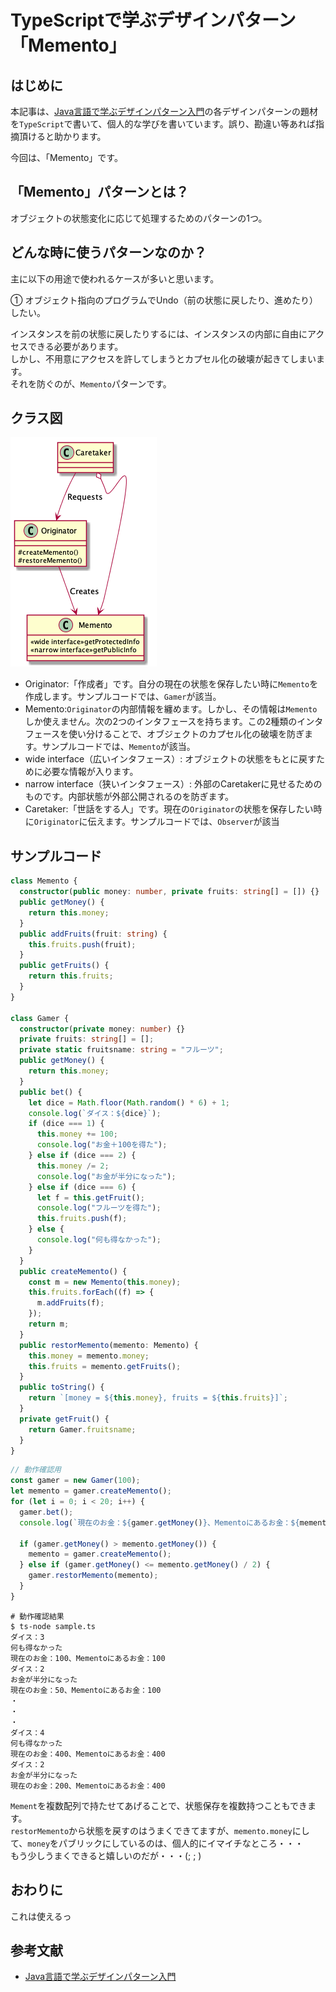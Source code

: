 # TypeScriptで学ぶデザインパターン「Memento」
## はじめに
本記事は、[Java言語で学ぶデザインパターン入門](https://www.amazon.co.jp/%E5%A2%97%E8%A3%9C%E6%94%B9%E8%A8%82%E7%89%88-Java%E8%A8%80%E8%AA%9E%E3%81%A7%E5%AD%A6%E3%81%B6%E3%83%87%E3%82%B6%E3%82%A4%E3%83%B3%E3%83%91%E3%82%BF%E3%83%BC%E3%83%B3%E5%85%A5%E9%96%80-%E7%B5%90%E5%9F%8E-%E6%B5%A9-ebook/dp/B00I8ATHGW/ref=sr_1_1?__mk_ja_JP=%E3%82%AB%E3%82%BF%E3%82%AB%E3%83%8A&dchild=1&keywords=Java%E8%A8%80%E8%AA%9E%E3%81%A7%E5%AD%A6%E3%81%B6%E3%83%87%E3%82%B6%E3%82%A4%E3%83%B3%E3%83%91%E3%82%BF%E3%83%BC%E3%83%B3%E5%85%A5%E9%96%80&qid=1588525185&sr=8-1)の各デザインパターンの題材を`TypeScript`で書いて、個人的な学びを書いています。誤り、勘違い等あれば指摘頂けると助かります。  
  
今回は、「Memento」です。  

## 「Memento」パターンとは？
オブジェクトの状態変化に応じて処理するためのパターンの1つ。

## どんな時に使うパターンなのか？
主に以下の用途で使われるケースが多いと思います。  
  
① オブジェクト指向のプログラムでUndo（前の状態に戻したり、進めたり）したい。

インスタンスを前の状態に戻したりするには、インスタンスの内部に自由にアクセスできる必要があります。  
しかし、不用意にアクセスを許してしまうとカプセル化の破壊が起きてしまいます。  
それを防ぐのが、`Memento`パターンです。  

## クラス図
![MementoClassDiagram](https://github.com/Kodak4400/DesignPattern/blob/master/Memento/Memento.png)

- Originator:「作成者」です。自分の現在の状態を保存したい時に`Memento`を作成します。サンプルコードでは、`Gamer`が該当。
- Memento:`Originator`の内部情報を纏めます。しかし、その情報は`Memento`しか使えません。次の2つのインタフェースを持ちます。この2種類のインタフェースを使い分けることで、オブジェクトのカプセル化の破壊を防ぎます。サンプルコードでは、`Memento`が該当。
 - wide interface（広いインタフェース）: オブジェクトの状態をもとに戻すために必要な情報が入ります。
 - narrow interface（狭いインタフェース）: 外部のCaretakerに見せるためのものです。内部状態が外部公開されるのを防ぎます。
- Caretaker:「世話をする人」です。現在の`Originator`の状態を保存したい時に`Originator`に伝えます。サンプルコードでは、`Observer`が該当

## サンプルコード
```TypeScript:Memento.ts
class Memento {
  constructor(public money: number, private fruits: string[] = []) {}
  public getMoney() {
    return this.money;
  }
  public addFruits(fruit: string) {
    this.fruits.push(fruit);
  }
  public getFruits() {
    return this.fruits;
  }
}

class Gamer {
  constructor(private money: number) {}
  private fruits: string[] = [];
  private static fruitsname: string = "フルーツ";
  public getMoney() {
    return this.money;
  }
  public bet() {
    let dice = Math.floor(Math.random() * 6) + 1;
    console.log(`ダイス：${dice}`);
    if (dice === 1) {
      this.money += 100;
      console.log("お金＋100を得た");
    } else if (dice === 2) {
      this.money /= 2;
      console.log("お金が半分になった");
    } else if (dice === 6) {
      let f = this.getFruit();
      console.log("フルーツを得た");
      this.fruits.push(f);
    } else {
      console.log("何も得なかった");
    }
  }
  public createMemento() {
    const m = new Memento(this.money);
    this.fruits.forEach((f) => {
      m.addFruits(f);
    });
    return m;
  }
  public restorMemento(memento: Memento) {
    this.money = memento.money;
    this.fruits = memento.getFruits();
  }
  public toString() {
    return `[money = ${this.money}, fruits = ${this.fruits}]`;
  }
  private getFruit() {
    return Gamer.fruitsname;
  }
}
```

```TypeScript:Main.ts
// 動作確認用
const gamer = new Gamer(100);
let memento = gamer.createMemento();
for (let i = 0; i < 20; i++) {
  gamer.bet();
  console.log(`現在のお金：${gamer.getMoney()}、Mementoにあるお金：${memento.getMoney()}`);

  if (gamer.getMoney() > memento.getMoney()) {
    memento = gamer.createMemento();
  } else if (gamer.getMoney() <= memento.getMoney() / 2) {
    gamer.restorMemento(memento);
  }
}
```

```shell:動作確認結果
# 動作確認結果
$ ts-node sample.ts 
ダイス：3
何も得なかった
現在のお金：100、Mementoにあるお金：100
ダイス：2
お金が半分になった
現在のお金：50、Mementoにあるお金：100
・
・
・
ダイス：4
何も得なかった
現在のお金：400、Mementoにあるお金：400
ダイス：2
お金が半分になった
現在のお金：200、Mementoにあるお金：400
```
  
`Mement`を複数配列で持たせてあげることで、状態保存を複数持つこともできます。  
`restorMemento`から状態を戻すのはうまくできてますが、`memento.money`にして、`money`をパブリックにしているのは、個人的にイマイチなところ・・・  
もう少しうまくできると嬉しいのだが・・・(; ; )

## おわりに
これは使えるっ

## 参考文献
- [Java言語で学ぶデザインパターン入門](https://www.amazon.co.jp/%E5%A2%97%E8%A3%9C%E6%94%B9%E8%A8%82%E7%89%88-Java%E8%A8%80%E8%AA%9E%E3%81%A7%E5%AD%A6%E3%81%B6%E3%83%87%E3%82%B6%E3%82%A4%E3%83%B3%E3%83%91%E3%82%BF%E3%83%BC%E3%83%B3%E5%85%A5%E9%96%80-%E7%B5%90%E5%9F%8E-%E6%B5%A9-ebook/dp/B00I8ATHGW/ref=sr_1_1?__mk_ja_JP=%E3%82%AB%E3%82%BF%E3%82%AB%E3%83%8A&dchild=1&keywords=Java%E8%A8%80%E8%AA%9E%E3%81%A7%E5%AD%A6%E3%81%B6%E3%83%87%E3%82%B6%E3%82%A4%E3%83%B3%E3%83%91%E3%82%BF%E3%83%BC%E3%83%B3%E5%85%A5%E9%96%80&qid=1588525185&sr=8-1)
